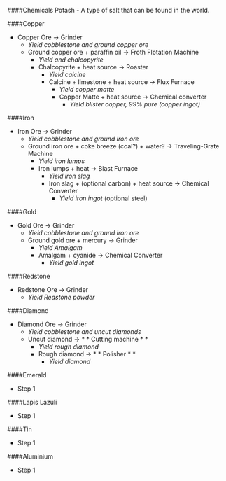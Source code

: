 
####Chemicals
  Potash - A type of salt that can be found in the world.
  




####Copper
  - Copper Ore -> Grinder
    - *Yield cobblestone and ground copper ore*
    - Ground copper ore + paraffin oil -> Froth Flotation Machine
      - *Yield and chalcopyrite*
      - Chalcopyrite + heat source -> Roaster
        - *Yield calcine*
        - Calcine + limestone + heat source -> Flux Furnace
          - *Yield copper matte*
          - Copper Matte + heat source -> Chemical converter
            - *Yield blister copper, 99% pure (copper ingot)*

####Iron
  - Iron Ore -> Grinder
    - *Yield cobblestone and ground iron ore*
    - Ground iron ore + coke breeze (coal?) + water? -> Traveling-Grate Machine
      - *Yield iron lumps*
      - Iron lumps + heat -> Blast Furnace
        - *Yield iron slag*
        - Iron slag + (optional carbon) + heat source -> Chemical Converter
          - *Yield iron ingot* (optional steel)

####Gold
  - Gold Ore -> Grinder
    - *Yield cobblestone and ground iron ore*
    - Ground gold ore + mercury -> Grinder
      - *Yield Amalgam*
      - Amalgam + cyanide -> Chemical Converter
        - *Yield gold ingot*

####Redstone
  - Redstone Ore -> Grinder
    - *Yield Redstone powder*

####Diamond
  - Diamond Ore -> Grinder
    - *Yield cobblestone and uncut diamonds*
    - Uncut diamond -> * * Cutting machine * *
      - *Yield rough diamond*
      - Rough diamond -> * * Polisher * *
        - *Yield diamond*

####Emerald
  - Step 1

####Lapis Lazuli
  - Step 1

####Tin
  - Step 1

####Aluminium
  - Step 1
